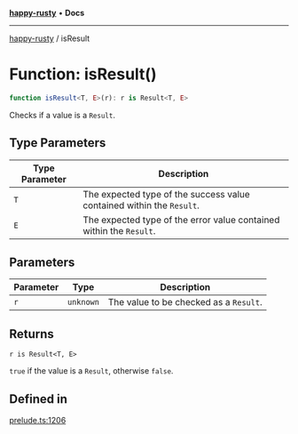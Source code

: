 [**happy-rusty**](../README.md) • **Docs**

***

[happy-rusty](../README.md) / isResult

# Function: isResult()

```ts
function isResult<T, E>(r): r is Result<T, E>
```

Checks if a value is a `Result`.

## Type Parameters

| Type Parameter | Description |
| ------ | ------ |
| `T` | The expected type of the success value contained within the `Result`. |
| `E` | The expected type of the error value contained within the `Result`. |

## Parameters

| Parameter | Type | Description |
| ------ | ------ | ------ |
| `r` | `unknown` | The value to be checked as a `Result`. |

## Returns

`r is Result<T, E>`

`true` if the value is a `Result`, otherwise `false`.

## Defined in

[prelude.ts:1206](https://github.com/JiangJie/happy-rusty/blob/28ebaeb1ee8fded97e00cb58a36e776fbc44e585/src/enum/prelude.ts#L1206)
